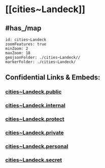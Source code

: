# [[cities~Landeck]] 

## #has_/map  



```leaflet
id: cities~Landeck
zoomFeatures: true 
minZoom: 2 
maxZoom: 18
geojsonFolder: ./cities~Landeck//
markerFolder: ./cities~Landeck/
```



## Confidential Links & Embeds: 

### [cities~Landeck.public](/_public/\Earth\Continent\Europe\Europe~Central\Austria\Austrias_States\Tirol\counties~Tirol\Landeckcities~Landeck.public.md) 

### [cities~Landeck.internal](/_internal/\Earth\Continent\Europe\Europe~Central\Austria\Austrias_States\Tirol\counties~Tirol\Landeckcities~Landeck.internal.md) 

### [cities~Landeck.protect](/_protect/\Earth\Continent\Europe\Europe~Central\Austria\Austrias_States\Tirol\counties~Tirol\Landeckcities~Landeck.protect.md) 

### [cities~Landeck.private](/_private/\Earth\Continent\Europe\Europe~Central\Austria\Austrias_States\Tirol\counties~Tirol\Landeckcities~Landeck.private.md) 

### [cities~Landeck.personal](/_personal/\Earth\Continent\Europe\Europe~Central\Austria\Austrias_States\Tirol\counties~Tirol\Landeckcities~Landeck.personal.md) 

### [cities~Landeck.secret](/_secret/\Earth\Continent\Europe\Europe~Central\Austria\Austrias_States\Tirol\counties~Tirol\Landeckcities~Landeck.secret.md)


